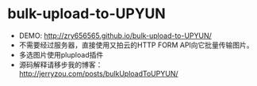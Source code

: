 bulk-upload-to-UPYUN
====================

- DEMO: http://zry656565.github.io/bulk-upload-to-UPYUN/
- 不需要经过服务器，直接使用又拍云的HTTP FORM API向它批量传输图片。
- 多选图片使用plupload插件
- 源码解释请移步我的博客：http://jerryzou.com/posts/bulkUploadToUPYUN/
